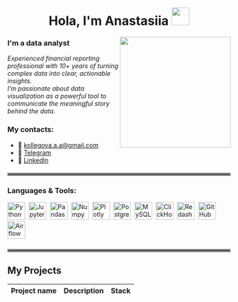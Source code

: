 <h1 align="center">Hola, I'm Anastasiia</b> <img src="https://github.com/blackcater/blackcater/raw/main/images/Hi.gif" height="40"/></h1>

<img align="right" src="https://gifdb.com/images/high/i-eat-data-for-breakfast-so65o8b3qes6edff.gif" width="250">

### I'm a data analyst
*Experienced financial reporting professional with 10+ years of turning complex data into clear, actionable insights.* 
*<br/>I’m passionate about data visualization as a powerful tool to communicate the meaningful story behind the data.*

### My contacts:
* 📩 [kollegova.a.a@gmail.com](mailto:kollegova.a.a@gmail.com) 
* 📲 [Telegram](https://t.me/a_klgv)
* 👔 [LinkedIn](www.linkedin.com/in/anastasiia-kollegova-865a7521) 

<hr style="border: 3px solid gray; margin: 20px 0;">

### Languages & Tools:
  <img src="https://img.shields.io/badge/python-white?logo=python&style=for-the-badge" title="Python" alt="Python" height="40"/>&nbsp;
  <img src="https://img.shields.io/badge/Jupyter_notebook-white?logo=Jupyter&style=for-the-badge" title="Jupyter" alt="Jupyter" height="40"/>&nbsp;
  <img src="https://img.shields.io/badge/pandas-white?logo=pandas&logoColor=blue&style=for-the-badge" title="Pandas" alt="Pandas" height="40"/>&nbsp;
  <img src="https://img.shields.io/badge/numpy-white?logo=numpy&logoColor=blue&style=for-the-badge" title="Numpy" alt="Numpy" height="40"/>&nbsp;
  <img src="https://img.shields.io/badge/plotly-white?logo=plotly&logoColor=blue&style=for-the-badge" title="Plotly" alt="Plotly" height="40"/>&nbsp;
  <img src="https://img.shields.io/badge/PostgreSQL-white?logo=PostgreSQL&s&style=for-the-badge" title="PostgreSQL" alt="PostgreSQL" height="40"/>&nbsp;
  <img src="https://img.shields.io/badge/mySQL-white?logo=mySQL&s&style=for-the-badge" title="MySQL"  alt="MySQL" height="40"/>&nbsp;
  <img src="https://img.shields.io/badge/Clickhouse-white?logo=Clickhouse&style=for-the-badge" title="ClickHouse" alt="ClickHouse" height="40"/>&nbsp;
  <img src="https://img.shields.io/badge/redash-white?logo=redash&logoColor=black&style=for-the-badge" title="Redash" alt="Redash" height="40"/>&nbsp;
  <img src="https://img.shields.io/badge/github-white?logo=github&logoColor=black&style=for-the-badge" title="GitHub" alt="GitHub" height="40"/>&nbsp;
  <img src="https://img.shields.io/badge/Airflow-white?logo=Airflow&style=for-the-badge" title="Airflow" alt="Airflow" height="40"/>&nbsp;

<hr style="border: 3px solid gray; margin: 20px 0;">

## My Projects


| Project name | Description | Stack |
|----------------|-----------------|-----------------|




